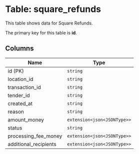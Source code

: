# Table: square_refunds

This table shows data for Square Refunds.

The primary key for this table is **id**.

## Columns

| Name          | Type          |
| ------------- | ------------- |
|id (PK)|`string`|
|location_id|`string`|
|transaction_id|`string`|
|tender_id|`string`|
|created_at|`string`|
|reason|`string`|
|amount_money|`extension<json<JSONType>>`|
|status|`string`|
|processing_fee_money|`extension<json<JSONType>>`|
|additional_recipients|`extension<json<JSONType>>`|
